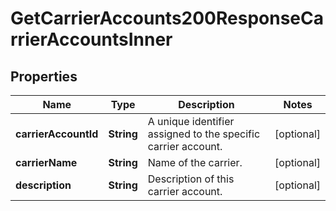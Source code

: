 

# GetCarrierAccounts200ResponseCarrierAccountsInner


## Properties

| Name | Type | Description | Notes |
|------------ | ------------- | ------------- | -------------|
|**carrierAccountId** | **String** | A unique identifier assigned to the specific carrier account. |  [optional] |
|**carrierName** | **String** | Name of the carrier. |  [optional] |
|**description** | **String** | Description of this carrier account. |  [optional] |



